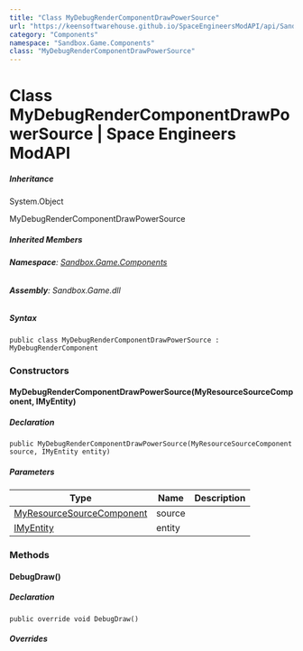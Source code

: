 ```yaml
---
title: "Class MyDebugRenderComponentDrawPowerSource"
url: "https://keensoftwarehouse.github.io/SpaceEngineersModAPI/api/Sandbox.Game.Components.MyDebugRenderComponentDrawPowerSource.html"
category: "Components"
namespace: "Sandbox.Game.Components"
class: "MyDebugRenderComponentDrawPowerSource"
---
```


# Class MyDebugRenderComponentDrawPowerSource | Space Engineers ModAPI

##### Inheritance

System.Object

MyDebugRenderComponentDrawPowerSource

##### Inherited Members

###### **Namespace**: [Sandbox.Game.Components](https://keensoftwarehouse.github.io/SpaceEngineersModAPI/api/Sandbox.Game.Components.html)

###### **Assembly**: Sandbox.Game.dll

##### Syntax

```
public class MyDebugRenderComponentDrawPowerSource : MyDebugRenderComponent
```

### Constructors

#### MyDebugRenderComponentDrawPowerSource(MyResourceSourceComponent, IMyEntity)

##### Declaration

```
public MyDebugRenderComponentDrawPowerSource(MyResourceSourceComponent source, IMyEntity entity)
```

##### Parameters

| Type | Name | Description |
| --- | --- | --- |
| [MyResourceSourceComponent](https://keensoftwarehouse.github.io/SpaceEngineersModAPI/api/Sandbox.Game.EntityComponents.MyResourceSourceComponent.html) | source |     |
| [IMyEntity](https://keensoftwarehouse.github.io/SpaceEngineersModAPI/api/VRage.ModAPI.IMyEntity.html) | entity |     |

### Methods

#### DebugDraw()

##### Declaration

```
public override void DebugDraw()
```

##### Overrides